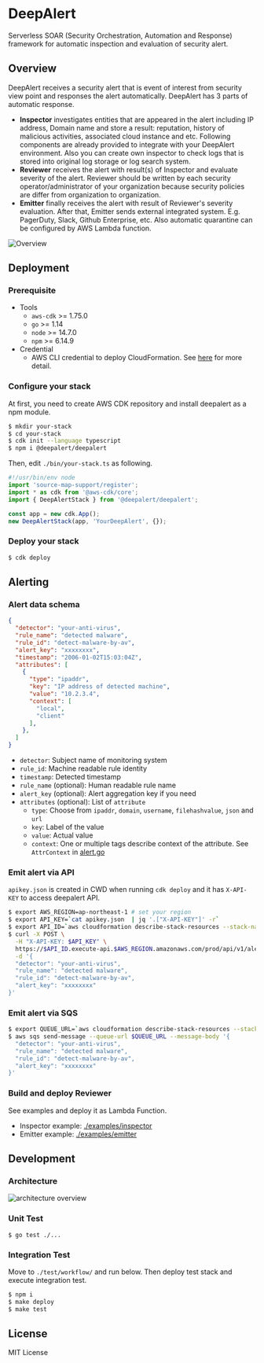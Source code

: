 # DeepAlert

Serverless SOAR (Security Orchestration, Automation and Response) framework for automatic inspection and evaluation of security alert.

## Overview

DeepAlert receives a security alert that is event of interest from security view point and responses the alert automatically. DeepAlert has 3 parts of automatic response.

- **Inspector** investigates entities that are appeared in the alert including IP address, Domain name and store a result: reputation, history of malicious activities, associated cloud instance and etc. Following components are already provided to integrate with your DeepAlert environment. Also you can create own inspector to check logs that is stored into original log storage or log search system.
- **Reviewer** receives the alert with result(s) of Inspector and evaluate severity of the alert. Reviewer should be written by each security operator/administrator of your organization because security policies are differ from organization to organization.
- **Emitter** finally receives the alert with result of Reviewer's severity evaluation. After that, Emitter sends external integrated system. E.g. PagerDuty, Slack, Github Enterprise, etc. Also automatic quarantine can be configured by AWS Lambda function.

![Overview](https://user-images.githubusercontent.com/605953/76850323-80914100-688a-11ea-9c9a-96030094af2c.png)

## Deployment

### Prerequisite

- Tools
  - `aws-cdk` >= 1.75.0
  - `go` >= 1.14
  - `node` >= 14.7.0
  - `npm` >= 6.14.9
- Credential
  - AWS CLI credential to deploy CloudFormation. See [here](https://docs.aws.amazon.com/cli/latest/userguide/cli-chap-configure.html) for more detail.

### Configure your stack

At first, you need to create AWS CDK repository and install deepalert as a npm module.

```bash
$ mkdir your-stack
$ cd your-stack
$ cdk init --language typescript
$ npm i @deepalert/deepalert
```

Then, edit `./bin/your-stack.ts` as following.

```ts
#!/usr/bin/env node
import 'source-map-support/register';
import * as cdk from '@aws-cdk/core';
import { DeepAlertStack } from '@deepalert/deepalert';

const app = new cdk.App();
new DeepAlertStack(app, 'YourDeepAlert', {});
```

### Deploy your stack

```bash
$ cdk deploy
```

## Alerting

### Alert data schema

```json
{
  "detector": "your-anti-virus",
  "rule_name": "detected malware",
  "rule_id": "detect-malware-by-av",
  "alert_key": "xxxxxxxx",
  "timestamp": "2006-01-02T15:03:04Z",
  "attributes": [
    {
      "type": "ipaddr",
      "key": "IP address of detected machine",
      "value": "10.2.3.4",
      "context": [
        "local",
        "client"
      ],
    },
  ]
}
```


- `detector`: Subject name of monitoring system
- `rule_id`: Machine readable rule identity
- `timestamp`: Detected timestamp
- `rule_name` (optional): Human readable rule name
- `alert_key` (optional): Alert aggregation key if you need
- `attributes` (optional): List of `attribute`
  - `type`: Choose from `ipaddr`, `domain`, `username`, `filehashvalue`, `json` and `url`
  - `key`: Label of the value
  - `value`: Actual value
  - `context`: One or multiple tags describe context of the attribute. See `AttrContext` in [alert.go](alert.go)

### Emit alert via API

`apikey.json` is created in CWD when running `cdk deploy` and it has `X-API-KEY` to access deepalert API.

```bash
$ export AWS_REGION=ap-northeast-1 # set your region
$ export API_KEY=`cat apikey.json  | jq '.["X-API-KEY"]' -r`
$ export API_ID=`aws cloudformation describe-stack-resources --stack-name YourDeepAlert | jq -r '.StackResources[] | select(.ResourceType == "AWS::ApiGateway::RestApi") | .PhysicalResourceId'`
$ curl -X POST \
  -H "X-API-KEY: $API_KEY" \
  https://$API_ID.execute-api.$AWS_REGION.amazonaws.com/prod/api/v1/alert \
  -d '{
  "detector": "your-anti-virus",
  "rule_name": "detected malware",
  "rule_id": "detect-malware-by-av",
  "alert_key": "xxxxxxxx"
}'
```


### Emit alert via SQS

```bash
$ export QUEUE_URL=`aws cloudformation describe-stack-resources --stack-name YourDeepAlert | jq -r '.StackResources[] | select(.LogicalResourceId | startswith("alertQueue")) | .PhysicalResourceId'`
$ aws sqs send-message --queue-url $QUEUE_URL --message-body '{
  "detector": "your-anti-virus",
  "rule_name": "detected malware",
  "rule_id": "detect-malware-by-av",
  "alert_key": "xxxxxxxx"
}'
```


### Build and deploy Reviewer

See examples and deploy it as Lambda Function.

- Inspector example: [./examples/inspector](./examples/inspector)
- Emitter example: [./examples/emitter](./examples/inspector)

## Development

### Architecture

![architecture overview](https://user-images.githubusercontent.com/605953/103391370-8677ba80-4b5c-11eb-8b96-d44e1d3263a5.png)


### Unit Test

```
$ go test ./...
```

### Integration Test

Move to `./test/workflow/` and run below. Then deploy test stack and execute integration test.

```bash
$ npm i
$ make deploy
$ make test
```

## License

MIT License
